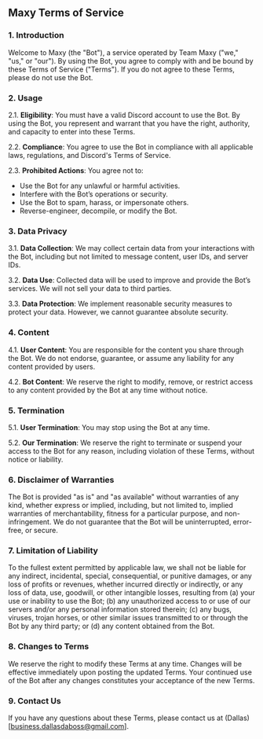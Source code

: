 ## Maxy Terms of Service

### 1. Introduction

Welcome to Maxy (the "Bot"), a service operated by Team Maxy ("we," "us," or "our"). By using the Bot, you agree to comply with and be bound by these Terms of Service ("Terms"). If you do not agree to these Terms, please do not use the Bot.

### 2. Usage

2.1. **Eligibility**: You must have a valid Discord account to use the Bot. By using the Bot, you represent and warrant that you have the right, authority, and capacity to enter into these Terms.

2.2. **Compliance**: You agree to use the Bot in compliance with all applicable laws, regulations, and Discord's Terms of Service.

2.3. **Prohibited Actions**: You agree not to:
- Use the Bot for any unlawful or harmful activities.
- Interfere with the Bot’s operations or security.
- Use the Bot to spam, harass, or impersonate others.
- Reverse-engineer, decompile, or modify the Bot.

### 3. Data Privacy

3.1. **Data Collection**: We may collect certain data from your interactions with the Bot, including but not limited to message content, user IDs, and server IDs.

3.2. **Data Use**: Collected data will be used to improve and provide the Bot’s services. We will not sell your data to third parties.

3.3. **Data Protection**: We implement reasonable security measures to protect your data. However, we cannot guarantee absolute security.

### 4. Content

4.1. **User Content**: You are responsible for the content you share through the Bot. We do not endorse, guarantee, or assume any liability for any content provided by users.

4.2. **Bot Content**: We reserve the right to modify, remove, or restrict access to any content provided by the Bot at any time without notice.

### 5. Termination

5.1. **User Termination**: You may stop using the Bot at any time.

5.2. **Our Termination**: We reserve the right to terminate or suspend your access to the Bot for any reason, including violation of these Terms, without notice or liability.

### 6. Disclaimer of Warranties

The Bot is provided "as is" and "as available" without warranties of any kind, whether express or implied, including, but not limited to, implied warranties of merchantability, fitness for a particular purpose, and non-infringement. We do not guarantee that the Bot will be uninterrupted, error-free, or secure.

### 7. Limitation of Liability

To the fullest extent permitted by applicable law, we shall not be liable for any indirect, incidental, special, consequential, or punitive damages, or any loss of profits or revenues, whether incurred directly or indirectly, or any loss of data, use, goodwill, or other intangible losses, resulting from (a) your use or inability to use the Bot; (b) any unauthorized access to or use of our servers and/or any personal information stored therein; (c) any bugs, viruses, trojan horses, or other similar issues transmitted to or through the Bot by any third party; or (d) any content obtained from the Bot.

### 8. Changes to Terms

We reserve the right to modify these Terms at any time. Changes will be effective immediately upon posting the updated Terms. Your continued use of the Bot after any changes constitutes your acceptance of the new Terms.

### 9. Contact Us

If you have any questions about these Terms, please contact us at (Dallas)[business.dallasdaboss@gmail.com].